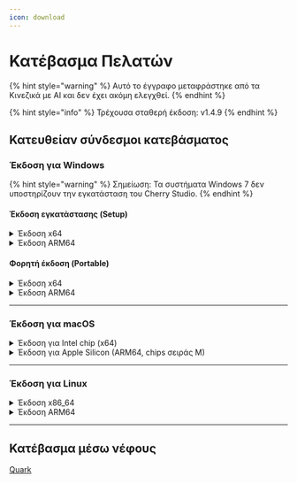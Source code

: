 ```yaml
---
icon: download
---
```

# Κατέβασμα Πελατών


{% hint style="warning" %}
Αυτό το έγγραφο μεταφράστηκε από τα Κινεζικά με AI και δεν έχει ακόμη ελεγχθεί.
{% endhint %}




{% hint style="info" %}
Τρέχουσα σταθερή έκδοση: v1.4.9
{% endhint %}

## Κατευθείαν σύνδεσμοι κατεβάσματος

### Έκδοση για Windows

{% hint style="warning" %}
Σημείωση: Τα συστήματα Windows 7 δεν υποστηρίζουν την εγκατάσταση του Cherry Studio.
{% endhint %}

#### Έκδοση εγκατάστασης (Setup)

<details>

<summary>Έκδοση x64</summary>

Κύρια σύνδεση:

【[Επίσημη ιστοσελίδα Cherry Studio](https://cherry-ai.com/download)】 【[GitHub](https://github.com/CherryHQ/cherry-studio/releases/download/v1.4.9/Cherry-Studio-1.4.9-x64-setup.exe)】

Εναλλακτικές συνδέσεις:

【[Σύνδεση 1](https://download-cf.ocoolai.com/https://github.com/CherryHQ/cherry-studio/releases/download/v1.4.9/Cherry-Studio-1.4.9-x64-setup.exe)】 【[Σύνδεση 2](https://download.ocoolai.com/https://github.com/CherryHQ/cherry-studio/releases/download/v1.4.9/Cherry-Studio-1.4.9-x64-setup.exe)】 【[Σύνδεση 3](https://download.ocoolai.online/https://github.com/CherryHQ/cherry-studio/releases/download/v1.4.9/Cherry-Studio-1.4.9-x64-setup.exe)】

</details>

<details>

<summary>Έκδοση ARM64</summary>

Κύρια σύνδεση:

【[Επίσημη ιστοσελίδα Cherry Studio](https://cherry-ai.com/download)】 【[GitHub](https://github.com/CherryHQ/cherry-studio/releases/download/v1.4.9/Cherry-Studio-1.4.9-arm64-setup.exe)】

Εναλλακτικές συνδέσεις:

【[Σύνδεση 1](https://download-cf.ocoolai.com/https://github.com/CherryHQ/cherry-studio/releases/download/v1.4.9/Cherry-Studio-1.4.9-arm64-setup.exe)】 【[Σύνδεση 2](https://download.ocoolai.com/https://github.com/CherryHQ/cherry-studio/releases/download/v1.4.9/Cherry-Studio-1.4.9-arm64-setup.exe)】 【[Σύνδεση 3](https://download.ocoolai.online/https://github.com/CherryHQ/cherry-studio/releases/download/v1.4.9/Cherry-Studio-1.4.9-arm64-setup.exe)】

</details>

#### Φορητή έκδοση (Portable)

<details>

<summary>Έκδοση x64</summary>

Κύρια σύνδεση:

【[Επίσημη ιστοσελίδα Cherry Studio](https://cherry-ai.com/download)】 【[GitHub](https://github.com/CherryHQ/cherry-studio/releases/download/v1.4.9/Cherry-Studio-1.4.9-x64-portable.exe)】

Εναλλακτικές συνδέσεις:

【[Σύνδεση 1](https://download-cf.ocoolai.com/https://github.com/CherryHQ/cherry-studio/releases/download/v1.4.9/Cherry-Studio-1.4.9-x64-portable.exe)】 【[Σύνδεση 2](https://download.ocoolai.com/https://github.com/CherryHQ/cherry-studio/releases/download/v1.4.9/Cherry-Studio-1.4.9-x64-portable.exe)】 【[Σύνδεση 3](https://download.ocoolai.online/https://github.com/CherryHQ/cherry-studio/releases/download/v1.4.9/Cherry-Studio-1.4.9-x64-portable.exe)】

</details>

<details>

<summary>Έκδοση ARM64</summary>

Κύρια σύνδεση:

【[Επίσημη ιστοσελίδα Cherry Studio](https://cherry-ai.com/download)】 【[GitHub](https://github.com/CherryHQ/cherry-studio/releases/download/v1.4.9/Cherry-Studio-1.4.9-arm64-portable.exe)】

Εναλλακτικές συνδέσεις:

【[Σύνδεση 1](https://download-cf.ocoolai.com/https://github.com/CherryHQ/cherry-studio/releases/download/v1.4.9/Cherry-Studio-1.4.9-arm64-portable.exe)】 【[Σύνδεση 2](https://download.ocoolai.com/https://github.com/CherryHQ/cherry-studio/releases/download/v1.4.9/Cherry-Studio-1.4.9-arm64-portable.exe)】 【[Σύνδεση 3](https://download.ocoolai.online/https://github.com/CherryHQ/cherry-studio/releases/download/v1.4.9/Cherry-Studio-1.4.9-arm64-portable.exe)】

</details>

***

### Έκδοση για macOS

<details>

<summary>Έκδοση για Intel chip (x64)</summary>

Κύρια σύνδεση:

【[Επίσημη ιστοσελίδα Cherry Studio](https://cherry-ai.com/download)】 【[GitHub](https://github.com/CherryHQ/cherry-studio/releases/download/v1.4.9/Cherry-Studio-1.4.9-x64.dmg)】

Εναλλακτικές συνδέσεις:

【[Σύνδεση 1](https://download-cf.ocoolai.com/https://github.com/CherryHQ/cherry-studio/releases/download/v1.4.9/Cherry-Studio-1.4.9-x64.dmg)】 【[Σύνδεση 2](https://download.ocoolai.com/https://github.com/CherryHQ/cherry-studio/releases/download/v1.4.9/Cherry-Studio-1.4.9-x64.dmg)】 【[Σύνδεση 3](https://download.ocoolai.online/https://github.com/CherryHQ/cherry-studio/releases/download/v1.4.9/Cherry-Studio-1.4.9-x64.dmg)】

</details>

<details>

<summary>Έκδοση για Apple Silicon (ARM64, chips σειράς M)</summary>

Κύρια σύνδεση:

【[Επίσημη ιστοσελίδα Cherry Studio](https://cherry-ai.com/download)】 【[GitHub](https://github.com/CherryHQ/cherry-studio/releases/download/v1.4.9/Cherry-Studio-1.4.9-arm64.dmg)】

Εναλλακτικές συνδέσεις:

【[Σύνδεση 1](https://download-cf.ocoolai.com/https://github.com/CherryHQ/cherry-studio/releases/download/v1.4.9/Cherry-Studio-1.4.9-arm64.dmg)】 【[Σύνδεση 2](https://download.ocoolai.com/https://github.com/CherryHQ/cherry-studio/releases/download/v1.4.9/Cherry-Studio-1.4.9-arm64.dmg)】 【[Σύνδεση 3](https://download.ocoolai.online/https://github.com/CherryHQ/cherry-studio/releases/download/v1.4.9/Cherry-Studio-1.4.9-arm64.dmg)】

</details>

***

### Έκδοση για Linux

<details>

<summary>Έκδοση x86_64</summary>

Κύρια σύνδεση:

【[Επίσημη ιστοσελίδα Cherry Studio](https://cherry-ai.com/download)】 【[GitHub](https://github.com/CherryHQ/cherry-studio/releases/download/v1.4.9/Cherry-Studio-1.4.9-x86_64.AppImage)】

Εναλλακτικές συνδέσεις:

【[Σύνδεση 1](https://download-cf.ocoolai.com/https://github.com/CherryHQ/cherry-studio/releases/download/v1.4.9/Cherry-Studio-1.4.9-x86_64.AppImage)】 【[Σύνδεση 2](https://download.ocoolai.com/https://github.com/CherryHQ/cherry-studio/releases/download/v1.4.9/Cherry-Studio-1.4.9-x86_64.AppImage)】 【[Σύνδεση 3](https://download.ocoolai.online/https://github.com/CherryHQ/cherry-studio/releases/download/v1.4.9/Cherry-Studio-1.4.9-x86_64.AppImage)】

</details>

<details>

<summary>Έκδοση ARM64</summary>

Κύρια σύνδεση:

【[Επίσημη ιστοσελίδα Cherry Studio](https://cherry-ai.com/download)】 【[GitHub](https://github.com/CherryHQ/cherry-studio/releases/download/v1.4.9/Cherry-Studio-1.4.9-arm64.AppImage)】

Εναλλακτικές συνδέσεις:

【[Σύνδεση 1](https://download-cf.ocoolai.com/https://github.com/CherryHQ/cherry-studio/releases/download/v1.4.9/Cherry-Studio-1.4.9-arm64.AppImage)】 【[Σύνδεση 2](https://download.ocoolai.com/https://github.com/CherryHQ/cherry-studio/releases/download/v1.4.9/Cherry-Studio-1.4.9-arm64.AppImage)】 【[Σύνδεση 3](https://download.ocoolai.online/https://github.com/CherryHQ/cherry-studio/releases/download/v1.4.9/Cherry-Studio-1.4.9-arm64-AppImage)】

</details>

***

## Κατέβασμα μέσω νέφους

[Quark](https://pan.quark.cn/s/c8533a1ec63e#/list/share)